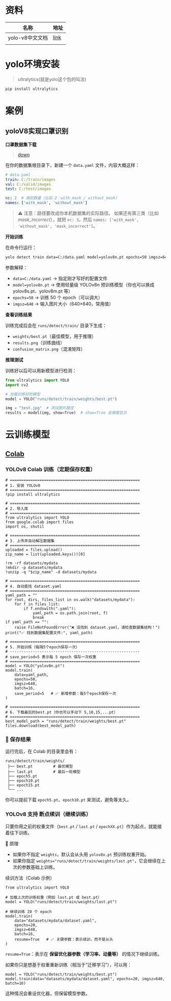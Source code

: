 # 资料

| 名称            | 地址                                                         |
| --------------- | ------------------------------------------------------------ |
| yolo-v8中文文档 | [link](https://docs.ultralytics.com/zh/models/yolov8/#performance-metrics) |
|                 |                                                              |



# yolo环境安装

> ultralytics(就是yolo这个包的叫法)

```python
pip install ultralytics
```

# 案例

## yoloV8实现口罩识别

**口罩数据集下载**

> [down](https://universe.roboflow.com/laptrinhcsc-gvk8t/mask-9xaf0/dataset/1)

在你的数据集根目录下，新建一个 `data.yaml` 文件，内容大概这样：

```yaml
# data.yaml
train: C:/train/images
val: C:/valid/images
test: C:/test/images

nc: 2  # 类别数量（比如 2：with_mask / without_mask）
names: ['with_mask', 'without_mask']
```

> ⚠️ 注意：路径要改成你本机数据集的实际路径。
>  如果还有第三类（比如 *mask_incorrect*），就把 `nc: 3`，然后 `names: ['with_mask', 'without_mask', 'mask_incorrect']`。

**开始训练**

在命令行运行：

```bash
yolo detect train data=C:/data.yaml model=yolov8n.pt epochs=50 imgsz=640
```

参数解释：

- `data=C:/data.yaml` → 指定刚才写好的配置文件
- `model=yolov8n.pt` → 使用轻量级 YOLOv8n 预训练模型（你也可以换成 yolov8s.pt、yolov8m.pt 等）
- `epochs=50` → 训练 50 个 epoch（可以调大）
- `imgsz=640` → 输入图片大小（640×640，常用值）

**查看训练结果**

训练完成后会在 `runs/detect/train/` 目录下生成：

- `weights/best.pt`（最佳模型，用于推理）
- `results.png`（训练曲线）
- `confusion_matrix.png`（混淆矩阵）

**推理测试**

训练好以后可以用新模型进行检测：

```python
from ultralytics import YOLO
import cv2

# 加载训练好的模型
model = YOLO("runs/detect/train/weights/best.pt")

img = "test.jpg"  # 测试图片路径
results = model(img, show=True)  # show=True 会弹窗显示
```

#  云训练模型

## [Colab](https://colab.research.google.com/?utm_source=chatgpt.com#scrollTo=C1hZOXhYMH63)

###    YOLOv8 Colab 训练（定期保存权重）

```shell
# =========================================================
# 1. 安装 YOLOv8
# =========================================================
!pip install ultralytics

# =========================================================
# 2. 导入库
# =========================================================
from ultralytics import YOLO
from google.colab import files
import os, shutil

# =========================================================
# 3. 上传并自动解压数据集
# =========================================================
uploaded = files.upload()
zip_name = list(uploaded.keys())[0]

!rm -rf datasets/mydata
!mkdir -p datasets/mydata
!unzip -q "$zip_name" -d datasets/mydata

# =========================================================
# 4. 自动查找 dataset.yaml
# =========================================================
yaml_path = ""
for root, dirs, files_list in os.walk("datasets/mydata"):
    for f in files_list:
        if f.endswith(".yaml"):
            yaml_path = os.path.join(root, f)
            break
if yaml_path == "":
    raise FileNotFoundError("❌ 没找到 dataset.yaml，请检查数据集结构！")
print("✅ 找到数据集配置文件:", yaml_path)

# =========================================================
# 5. 开始训练（每隔5个epoch保存一次）
# ---------------------------------------------------------
# save_period=5 表示每 5 epoch 保存一次权重
# =========================================================
model = YOLO("yolov8n.pt")
model.train(
    data=yaml_path,
    epochs=50,
    imgsz=640,
    batch=16,
    save_period=5   # ✅ 新增参数：每5个epoch保存一次
)

# =========================================================
# 6. 下载最后的best.pt（你也可以手动下 5,10,15,...pt）
# =========================================================
best_model_path = "runs/detect/train/weights/best.pt"
files.download(best_model_path)
```

### 📂 保存结果

运行完后，在 Colab 的目录里会有：

```
runs/detect/train/weights/
 ├── best.pt         # 最优模型
 ├── last.pt         # 最后一轮模型
 ├── epoch5.pt
 ├── epoch10.pt
 ├── epoch15.pt
 └── ...
```

你可以提前下载 `epoch5.pt`、`epoch10.pt` 来测试，避免等太久。

### YOLOv8 支持 **断点续训**（继续训练）

只要你用之前的权重文件（`best.pt` / `last.pt` / `epochXX.pt`）作为起点，就能接着往下训练。

🔑 原理

- 如果你不指定 `weights`，默认会从头用 `yolov8n.pt` 预训练权重开始。
- 如果你指定 `weights="runs/detect/train/weights/last.pt"`，它会继续在上次的参数基础上训练。

 续训方法（Colab 示例）

```shell
from ultralytics import YOLO

# 加载上次的训练权重（例如 last.pt 或 best.pt）
model = YOLO("runs/detect/train/weights/last.pt")

# 继续训练 20 个 epoch
model.train(
    data="datasets/mydata/dataset.yaml",
    epochs=20,
    imgsz=640,
    batch=16,
    resume=True   # ✅ 关键参数：表示续训，而不是从头
)
```

`resume=True`：表示在 **保留优化器参数（学习率、动量等）** 的情况下继续训练。

如果你只是想基于权重重新训练（相当于“迁移学习”），可以用：

```
model = YOLO("runs/detect/train/weights/best.pt")
model.train(data="datasets/mydata/dataset.yaml", epochs=20, imgsz=640, batch=16)
```

这种情况会重设优化器，但保留模型参数。